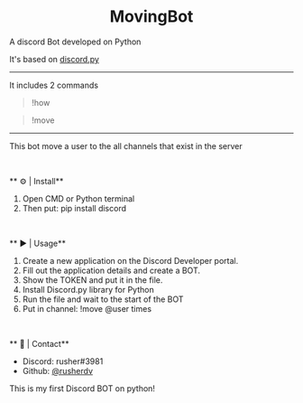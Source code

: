 <div align="center">
  <h1>MovingBot</h1>
</div>

A discord Bot developed on Python

It's based on <a href="https://discordpy.readthedocs.io/en/stable/">discord.py</a>

<hr>

It includes 2 commands

 > !how
 
 > !move
 
<hr>

This bot move a user to the all channels that exist in the server

<br>

** ⚙️ | Install**

1. Open CMD or Python terminal
2. Then put: pip install discord

<br>

** ▶️ | Usage**

1. Create a new application on the Discord Developer portal.
2. Fill out the application details and create a BOT.
3. Show the TOKEN and put it in the file.
4. Install Discord.py library for Python
5. Run the file and wait to the start of the BOT
6. Put in channel: !move @user times

<br>

** 📝 | Contact**

- Discord: rusher#3981
- Github: <a href="https://github.com/rusherdv">@rusherdv</a>

This is my first Discord BOT on python!
